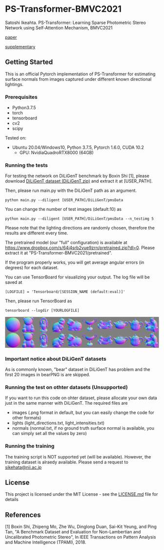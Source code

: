 # PS-Transformer-BMVC2021

Satoshi Ikeahta. PS-Transformer: Learning Sparse Photometric Stereo Network using Self-Attention Mechanism, BMVC2021

 [paper](https://www.bmvc2021-virtualconference.com/assets/papers/0319.pdf)

 [supplementary](https://www.bmvc2021-virtualconference.com/assets/supp/0319_supp.zip)

## Getting Started

This is an official Pytorch implementation of PS-Transformer for estimating surface normals from images captured under different known directional lightings.

### Prerequisites

- Python3.7.5
- torch
- tensorboard
- cv2
- scipy

Tested on:
- Ubuntu 20.04/Windows10, Python 3.7.5, Pytorch 1.6.0, CUDA 10.2
  - GPU: NvidiaQuadroRTX8000 (64GB)

### Running the tests
For testing the network on DiLiGenT benchmark by Boxin Shi [1], please download [DiLiGenT dataset (DiLiGenT.zip)](https://sites.google.com/site/photometricstereodata/)  and extract it at [USER_PATH].

Then, please run main.py with the DiLiGenT path as an argument.

```
python main.py --diligent [USER_PATH]/DiLiGenT/pmsData
```

You can change the number of test images (default:10) as 

```
python main.py --diligent [USER_PATH]/DiLiGenT/pmsData --n_testimg 5
```

Please note that the lighting directions are randomly chosen, therefore the results are different every time.

The pretrained model (our "full" configuration) is available at https://www.dropbox.com/s/64i4srb2vue9zrn/pretrained.zip?dl=0.
Please extract it at "PS-Transformer-BMVC2021/pretrained".

If the program properly works, you will get average angular errors (in degrees) for each dataset.

You can use TensorBoard for visualizing your output. The log file will be saved at

```
[LOGFILE] = 'Tensorboard/[SESSION_NAME (default:eval)]'
```

Then, please run TensorBoard as

```
tensorboard --logdir [YOURLOGFILE]
```

<img src="fig/examples.png" width="600">

### Important notice about DiLiGenT datasets

As is commonly known, "bear" dataset in DiLiGenT has problem and the first 20 images in bearPNG is are skipped. 

### Running the test on othter datasets (Unsupported)
If you want to run this code on ohter dataset, please allocate your own data just in the same manner with DiLiGenT. The required files are
- images (.png format in default, but you can easily change the code for other formats)
- lights (light_directions.txt, light_intensities.txt)
- normals (normal.txt, if no ground truth surface normal is available, you can simply set all the values by zero)

### Running the training
The training script is NOT supported yet (will be available).
However, the training dataset is alraedy available. Please send a request to sikehata@nii.ac.jp

## License
This project is licensed under the MIT License - see the [LICENSE.md](LICENSE.md) file for details

## References
[1] Boxin Shi, Zhipeng Mo, Zhe Wu, Dinglong Duan, Sai-Kit Yeung, and Ping Tan, "A Benchmark Dataset and Evaluation for Non-Lambertian and Uncalibrated Photometric Stereo", In IEEE Transactions on Pattern Analysis and Machine Intelligence (TPAMI), 2018.
